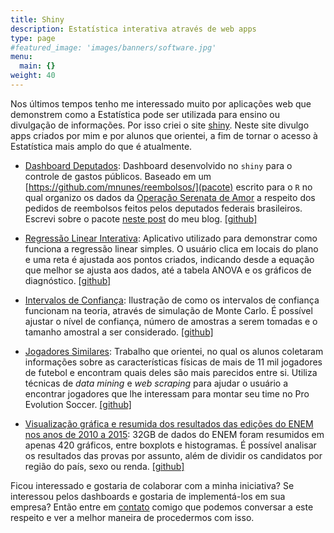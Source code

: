 ```yaml
---
title: Shiny
description: Estatística interativa através de web apps
type: page
#featured_image: 'images/banners/software.jpg'
menu:
  main: {}
weight: 40
---
```


Nos últimos tempos tenho me interessado muito por aplicações web que demonstrem como a Estatística pode ser utilizada para ensino ou divulgação de informações. Por isso criei o site [shiny](http://shiny.estatistica.ccet.ufrn.br/). Neste site divulgo apps criados por mim e por alunos que orientei, a fim de tornar o acesso à Estatística mais amplo do que é atualmente.

* [Dashboard Deputados](http://shiny.estatistica.ccet.ufrn.br/DashboardDeputados/): Dashboard desenvolvido no `shiny` para o controle de gastos públicos. Baseado em um [https://github.com/mnunes/reembolsos/](pacote) escrito para o `R` no qual organizo os dados da [Operação Serenata de Amor](https://serenata.ai/) a respeito dos pedidos de reembolsos feitos pelos deputados federais brasileiros. Escrevi sobre o pacote [neste post](http://marcusnunes.me/post/controle-de-gastos-publicos-como-verificar-quanto-os-deputados-federais-estao-gastando/) do meu blog. [[github]](https://github.com/raylandmagalhaes/Shiny-Reembolsos/)

* [Regressão Linear Interativa](http://shiny.estatistica.ccet.ufrn.br/regressao-linear-interativa/): Aplicativo utilizado para demonstrar como funciona a regressão linear simples. O usuário clica em locais do plano e uma reta é ajustada aos pontos criados, indicando desde a equação que melhor se ajusta aos dados, até a tabela ANOVA e os gráficos de diagnóstico. [[github]](https://github.com/mnunes/regressao)

* [Intervalos de Confiança](http://shiny.estatistica.ccet.ufrn.br/IC/): Ilustração de como os intervalos de confiança funcionam na teoria, através de simulação de Monte Carlo. É possível ajustar o nível de confiança, número de amostras a serem tomadas e o tamanho amostral a ser considerado. [[github]](https://github.com/mnunes/IntervalosDeConfianca)

* [Jogadores Similares](http://shiny.estatistica.ccet.ufrn.br/JogadoresSimilares/): Trabalho que orientei, no qual os alunos coletaram informações sobre as características físicas de mais de 11 mil jogadores de futebol e encontram quais deles são mais parecidos entre si. Utiliza técnicas de _data mining_ e _web scraping_ para ajudar o usuário a encontrar jogadores que lhe interessam para montar seu time no Pro Evolution Soccer. [[github]](https://github.com/soaresjulio/Jogadores-Similares)

* [Visualização gráfica e resumida dos resultados das edições do ENEM nos anos de 2010 a 2015](http://shiny.estatistica.ccet.ufrn.br/enem/): 32GB de dados do ENEM foram resumidos em apenas 420 gráficos, entre boxplots e histogramas. É possível analisar os resultados das provas por assunto, além de dividir os candidatos por região do país, sexo ou renda. [[github]](https://github.com/Marylaine/Visualiza-o-dos-Resultados-do-ENEM-2010-a-2015-)

Ficou interessado e gostaria de colaborar com a minha iniciativa? Se interessou pelos dashboards e gostaria de implementá-los em sua empresa? Então entre em [contato](https://marcusnunes.me/contato/) comigo que podemos conversar a este respeito e ver a melhor maneira de procedermos com isso.



